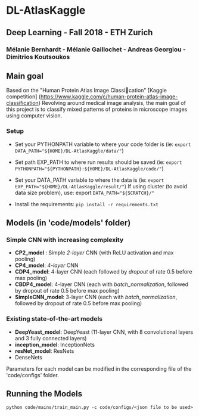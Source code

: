 # DL-AtlasKaggle
## Deep Learning - Fall 2018 - ETH Zurich
### Mélanie Bernhardt - Mélanie Gaillochet - Andreas Georgiou - Dimitrios Koutsoukos

## Main goal
Based on the "Human Protein Atlas Image Classication" [Kaggle competition] (https://www.kaggle.com/c/human-protein-atlas-image-classification)
Revolving around medical image analysis, the main goal of this project is to classify mixed patterns of proteins in microscope images using computer vision.


### Setup
- Set your PYTHONPATH variable to where your code folder is (ie: `export DATA_PATH="${HOME}/DL-AtlasKaggle/data/"`)
- Set path EXP_PATH to where run results should be saved (ie: `export PYTHONPATH="${PYTHONPATH}:${HOME}/DL-AtlasKaggle/code/"`)
- Set your DATA_PATH variable to where the data is (ie: `export EXP_PATH="${HOME}/DL-AtlasKaggle/result/"`)
If using cluster (to avoid data size problem), use: export `DATA_PATH="${SCRATCH}/"`

- Install the requirements:
`pip install -r requirements.txt`

## Models (in 'code/models' folder)
### Simple CNN with increasing complexity
- **CP2_model** : Simple *2-layer* CNN (with ReLU activation and max pooling)
- **CP4_model**: *4-layer* CNN
- **CDP4_model**: 4-layer CNN (each followed by *dropout* of rate 0.5 before max pooling)
- **CBDP4_model**: 4-layer CNN (each with *batch_normalization*, followed by dropout of rate 0.5 before max pooling)
- **SimpleCNN_model**: 3-layer CNN (each with *batch_normalization*, followed by dropout of rate 0.5 before max pooling)

### Existing state-of-the-art models
- **DeepYeast_model**: DeepYeast (11-layer CNN, with 8 convolutional layers and 3 fully connected layers)
- **inception_model**: InceptionNets
- **resNet_model**: ResNets
- DenseNets

Parameters for each model can be modified in the corresponding file of the 'code/configs' folder.

## Running the Models
`python code/mains/train_main.py -c code/configs/<json file to be used>`

